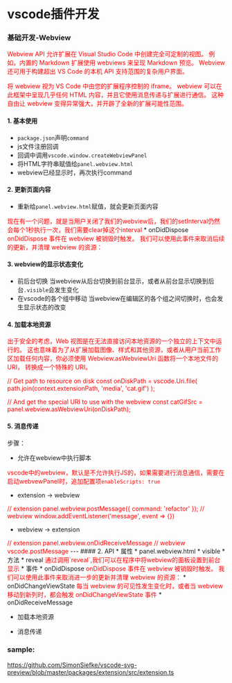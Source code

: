 # vscode插件开发

### 基础开发-Webview
<font color="red">
Webview API 允许扩展在 Visual Studio Code 中创建完全可定制的视图。 例如，内置的 Markdown 扩展使用 webviews 来呈现 Markdown 预览。 Webview 还可用于构建超出 VS Code 的本机 API 支持范围的复杂用户界面。

将 webview 视为 VS Code 中由您的扩展程序控制的 iframe。 webview 可以在此框架中呈现几乎任何 HTML 内容，并且它使用消息传递与扩展进行通信。 这种自由让 webview 变得异常强大，并开辟了全新的扩展可能性范围。
</font>

#### 1. 基本使用
* `package.json`声明`command`
* js文件注册回调
* 回调中调用`vscode.window.createWebviewPanel`
* 将HTML字符串赋值给`panel.webview.html`
* webview已经显示时，再次执行command

#### 2. 更新页面内容
* 重新给`panel.webview.html`赋值，就会更新页面内容
<font color="red">
现在有一个问题，就是当用户关闭了我们的webview后，我们的setInterval仍然会每个1秒执行一次，我们需要clear掉这个interval
</font>
* onDidDispose
<font color="red">
onDidDispose 事件在 webview 被销毁时触发。 我们可以使用此事件来取消后续的更新，并清理 webview 的资源：
</font>

#### 3. webview的显示状态变化
* 前后台切换
当webview从后台切换到前台显示，或者从前台显示切换到后台`.visible`会发生变化
* 在vscode的各个组中移动
当webview在编辑区的各个组之间切换时，也会发生显示状态的改变


#### 4. 加载本地资源
<font color="red">

出于安全的考虑，Web 视图是在无法直接访问本地资源的一个独立的上下文中运行的。 这也意味着为了从扩展加载图像、样式和其他资源，或者从用户当前工作区加载任何内容，你必须使用 Webview.asWebviewUri 函数将一个本地文件的URI， 转换成一个特殊的 URI。

// Get path to resource on disk
const onDiskPath = vscode.Uri.file(
    path.join(context.extensionPath, 'media', 'cat.gif')
);

// And get the special URI to use with the webview
const catGifSrc = panel.webview.asWebviewUri(onDiskPath);
</font>

#### 5. 消息传递
步骤：
* 允许在webview中执行脚本

<font color="red">

vscode中的webview，默认是不允许执行JS的，如果需要进行消息通信，需要在启动webvewPanel时，追加配置项`enableScripts: true`
</font>
* extension -> webview
<font color="red">
// extension
panel.webview.postMessage({ command: 'refactor' });
// webview
window.addEventListener('message', event => {})
</font>

* webview -> extension
<font color="red">
// extension
panel.webview.onDidReceiveMessage
// webview
vscode.postMessage
</font>
---
#### 2. API
* 属性
  * panel.webview.html
  * visible
* 方法
  * reveal
<font color="red">
通过调用`reveal`,我们可以在程序中将webview的面板设置到前台显示
</font>
* 事件
  * onDidDispose
<font color="red">
onDidDispose 事件在 webview 被销毁时触发。 我们可以使用此事件来取消进一步的更新并清理 webview 的资源：
</font>
  * onDidChangeViewState
<font color="red">
每当 webview 的可见性发生变化时，或者当 webview 移动到新列时，都会触发 onDidChangeViewState 事件
</font>
  * onDidReceiveMessage

* 加载本地资源



* 消息传递
    

### sample:
https://github.com/SimonSiefke/vscode-svg-preview/blob/master/packages/extension/src/extension.ts